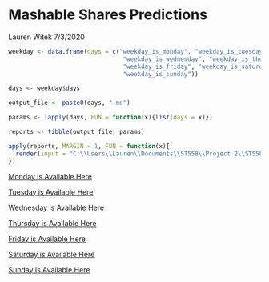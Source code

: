 Mashable Shares Predictions
================
Lauren Witek
7/3/2020

``` r
weekday <- data.frame(days = c("weekday_is_monday", "weekday_is_tuesday", 
                                "weekday_is_wednesday", "weekday_is_thursday", 
                                "weekday_is_friday", "weekday_is_saturday", 
                                "weekday_is_sunday"))

days <- weekday$days

output_file <- paste0(days, ".md")

params <- lapply(days, FUN = function(x){list(days = x)})

reports <- tibble(output_file, params)

apply(reports, MARGIN = 1, FUN = function(x){
  render(input = "C:\\Users\\Lauren\\Documents\\ST558\\Project 2\\ST558_Project_2\\news.Rmd", output_file = x[[1]], params = x[[2]])
})
```


[Monday is Available Here](weekday_is_monday.md)

[Tuesday is Available Here](weekday_is_tuesday.md)

[Wednesday is Available Here](weekday_is_wednesday.md)

[Thursday is Available Here](weekday_is_thursday.md)

[Friday is Available Here](weekday_is_friday.md)

[Saturday is Available Here](weekday_is_saturday.md)

[Sunday is Available Here](weekday_is_sunday.md)
